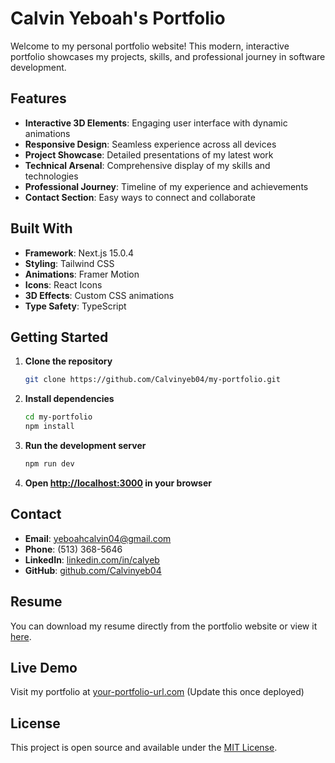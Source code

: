 # Calvin Yeboah's Portfolio

Welcome to my personal portfolio website! This modern, interactive portfolio showcases my projects, skills, and professional journey in software development.

## Features

- **Interactive 3D Elements**: Engaging user interface with dynamic animations
- **Responsive Design**: Seamless experience across all devices
- **Project Showcase**: Detailed presentations of my latest work
- **Technical Arsenal**: Comprehensive display of my skills and technologies
- **Professional Journey**: Timeline of my experience and achievements
- **Contact Section**: Easy ways to connect and collaborate

## Built With

- **Framework**: Next.js 15.0.4
- **Styling**: Tailwind CSS
- **Animations**: Framer Motion
- **Icons**: React Icons
- **3D Effects**: Custom CSS animations
- **Type Safety**: TypeScript

## Getting Started

1. **Clone the repository**
   ```bash
   git clone https://github.com/Calvinyeb04/my-portfolio.git
   ```

2. **Install dependencies**
   ```bash
   cd my-portfolio
   npm install
   ```

3. **Run the development server**
   ```bash
   npm run dev
   ```

4. **Open [http://localhost:3000](http://localhost:3000) in your browser**

## Contact

- **Email**: yeboahcalvin04@gmail.com
- **Phone**: (513) 368-5646
- **LinkedIn**: [linkedin.com/in/calyeb](https://www.linkedin.com/in/calyeb/)
- **GitHub**: [github.com/Calvinyeb04](https://github.com/Calvinyeb04)

## Resume

You can download my resume directly from the portfolio website or view it [here](/resume/CalvinYeboah.Resume.pdf).

## Live Demo

Visit my portfolio at [your-portfolio-url.com](https://your-portfolio-url.com) (Update this once deployed)

## License

This project is open source and available under the [MIT License](LICENSE).
